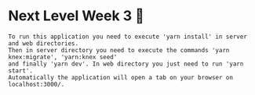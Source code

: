 # Next Level Week 3 🚀

    To run this application you need to execute 'yarn install' in server and web directories. 
    Then in server directory you need to execute the commands 'yarn knex:migrate', 'yarn:knex seed' 
    and finally 'yarn dev'. In web directory you just need to run 'yarn start'. 
    Automatically the application will open a tab on your browser on localhost:3000/.
